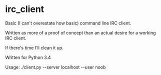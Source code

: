 irc_client
==========

Basic (I can't overestate how basic) command line IRC client.

Written as more of a proof of concept than an actual desire for a working IRC client.

If there's time I'll clean it up.

Written for Python 3.4

Usage: 
./client.py --server localhost --user noob
